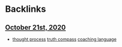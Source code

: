 
# Backlinks
## [October 21st, 2020](<October 21st, 2020.md>)
- [thought process](<thought process.md>) [truth compass](<truth compass.md>) [coaching language](<coaching language.md>)

